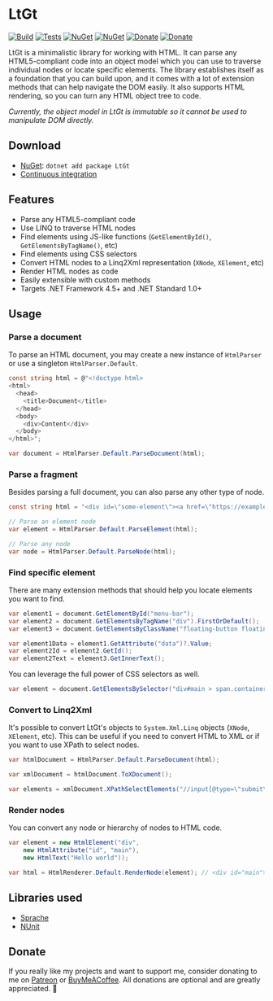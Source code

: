 # LtGt

[![Build](https://img.shields.io/appveyor/ci/Tyrrrz/LtGt/master.svg)](https://ci.appveyor.com/project/Tyrrrz/LtGt)
[![Tests](https://img.shields.io/appveyor/tests/Tyrrrz/LtGt/master.svg)](https://ci.appveyor.com/project/Tyrrrz/LtGt)
[![NuGet](https://img.shields.io/nuget/v/LtGt.svg)](https://nuget.org/packages/LtGt)
[![NuGet](https://img.shields.io/nuget/dt/LtGt.svg)](https://nuget.org/packages/LtGt)
[![Donate](https://img.shields.io/badge/patreon-donate-yellow.svg)](https://patreon.com/tyrrrz)
[![Donate](https://img.shields.io/badge/buymeacoffee-donate-yellow.svg)](https://buymeacoffee.com/tyrrrz)

LtGt is a minimalistic library for working with HTML. It can parse any HTML5-compliant code into an object model which you can use to traverse individual nodes or locate specific elements. The library establishes itself as a foundation that you can build upon, and it comes with a lot of extension methods that can help navigate the DOM easily. It also supports HTML rendering, so you can turn any HTML object tree to code.

_Currently, the object model in LtGt is immutable so it cannot be used to manipulate DOM directly._

## Download

- [NuGet](https://nuget.org/packages/LtGt): `dotnet add package LtGt`
- [Continuous integration](https://ci.appveyor.com/project/Tyrrrz/LtGt)

## Features

- Parse any HTML5-compliant code
- Use LINQ to traverse HTML nodes
- Find elements using JS-like functions (`GetElementById()`, `GetElementsByTagName()`, etc)
- Find elements using CSS selectors
- Convert HTML nodes to a Linq2Xml representation (`XNode`, `XElement`, etc)
- Render HTML nodes as code
- Easily extensible with custom methods
- Targets .NET Framework 4.5+ and .NET Standard 1.0+

## Usage

### Parse a document

To parse an HTML document, you may create a new instance of `HtmlParser` or use a singleton `HtmlParser.Default`.

```c#
const string html = @"<!doctype html>
<html>
  <head>
    <title>Document</title>
  </head>
  <body>
    <div>Content</div>
  </body>
</html>";

var document = HtmlParser.Default.ParseDocument(html);
```

### Parse a fragment

Besides parsing a full document, you can also parse any other type of node.

```c#
const string html = "<div id=\"some-element\"><a href=\"https://example.com\">Link</a></div>";

// Parse an element node
var element = HtmlParser.Default.ParseElement(html);

// Parse any node
var node = HtmlParser.Default.ParseNode(html);
```

### Find specific element

There are many extension methods that should help you locate elements you want to find.

```c#
var element1 = document.GetElementById("menu-bar");
var element2 = document.GetElementsByTagName("div").FirstOrDefault();
var element3 = document.GetElementsByClassName("floating-button floating-button--enabled").FirstOrDefault();

var element1Data = element1.GetAttribute("data")?.Value;
var element2Id = element2.GetId();
var element2Text = element3.GetInnerText();
```

You can leverage the full power of CSS selectors as well.

```c#
var element = document.GetElementsBySelector("div#main > span.container:empty").FirstOrDefault();
```

### Convert to Linq2Xml

It's possible to convert LtGt's objects to `System.Xml.Linq` objects (`XNode`, `XElement`, etc). This can be useful if you need to convert HTML to XML or if you want to use XPath to select nodes.

```c#
var htmlDocument = HtmlParser.Default.ParseDocument(html);

var xmlDocument = htmlDocument.ToXDocument();

var elements = xmlDocument.XPathSelectElements("//input[@type=\"submit\"]");
```

### Render nodes

You can convert any node or hierarchy of nodes to HTML code.

```c#
var element = new HtmlElement("div",
    new HtmlAttribute("id", "main"),
    new HtmlText("Hello world"));

var html = HtmlRenderer.Default.RenderNode(element); // <div id="main">Hello world</div>
```

## Libraries used

- [Sprache](https://github.com/Sprache/Sprache)
- [NUnit](https://github.com/nunit/nunit)

## Donate

If you really like my projects and want to support me, consider donating to me on [Patreon](https://patreon.com/tyrrrz) or [BuyMeACoffee](https://buymeacoffee.com/tyrrrz). All donations are optional and are greatly appreciated. 🙏
